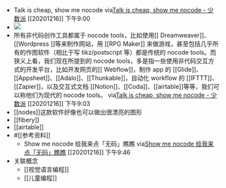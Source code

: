 - Talk is cheap, show me nocode
via[Talk is cheap, show me nocode - 少数派](https://sspai.com/post/58814)
[[20201216]] 下午9:00
- ![](https://firebasestorage.googleapis.com/v0/b/firescript-577a2.appspot.com/o/imgs%2Fapp%2Fxinyiheng%2F2kfCjleHmr.png?alt=media&token=645c5887-8308-410e-bb64-b9371b2e6fd8)
- 所有非代码创作工具都属于 nocode tools，比如使用[[ Dreamweaver]]、[[Wordpress ]]等来制作网站，用 [[RPG Maker]] 来做游戏，甚至包括几乎所有的作图软件（相比于写 tikz/postscript 等）都是传统的 nocode tools。而狭义上看，我们现在所提到的 nocode tools，多是指一些使用非代码交互方式的开发平台，比如开发网页的[[ Webflow]]，制作 app 的 [[Glide]]、[[Appsheet]]、[[Adalo]]、[[Thunkable]]，自动化 workflow 的 [[IFTTT]]、[[Zapier]]，以及交互式文档 [[Notion]]、[[Coda]]、[[airtable]]等等，我们可以称他们为现代的 nocode tools。
via[Talk is cheap, show me nocode - 少数派](https://sspai.com/post/58814)
[[20201216]] 下午9:03
- [[nodes]]这款软件好像也可以做出很漂亮的图形
- [[fibery]]
- [[airtable]]
- #[[参考资料]]
    - Show me nocode 给我来点「无码」瞧瞧
via[Show me nocode 给我来点「无码」瞧瞧](https://showmenocode.com/)
[[20201216]] 下午9:46
- 关联概念
    - [[视觉语言编程]]
    - [[儿童编程]]
